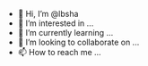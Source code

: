- 👋 Hi, I’m @lbsha
- 👀 I’m interested in ...
- 🌱 I’m currently learning ...
- 💞️ I’m looking to collaborate on ...
- 📫 How to reach me ...

<!---
lbsha/lbsha is a ✨ special ✨ repository because its `README.md` (this file) appears on your GitHub profile.
You can click the Preview link to take a look at your changes.
--->
